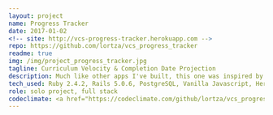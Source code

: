 ```yaml
---
layout: project
name: Progress Tracker
date: 2017-01-02
<!-- site: http://vcs-progress-tracker.herokuapp.com -->
repo: https://github.com/lortza/vcs_progress_tracker
readme: true
img: /img/project_progress_tracker.jpg
tagline: Curriculum Velocity & Completion Date Projection
description: Much like other apps I've built, this one was inspired by my need for a specific tool to make my life easier. I was working my way through a self-paced software engineering curriculum and wanted to be able to primarily 1) track my progress and 2) estimate my completion date. I built this app and it has, indeed, solved my problem.
tech_used: Ruby 2.4.2, Rails 5.0.6, PostgreSQL, Vanilla Javascript, Heroku
role: solo project, full stack
codeclimate: <a href="https://codeclimate.com/github/lortza/vcs_progress_tracker/maintainability"><img src="https://api.codeclimate.com/v1/badges/a40b86288d324bfa4363/maintainability" /></a>
---
```

